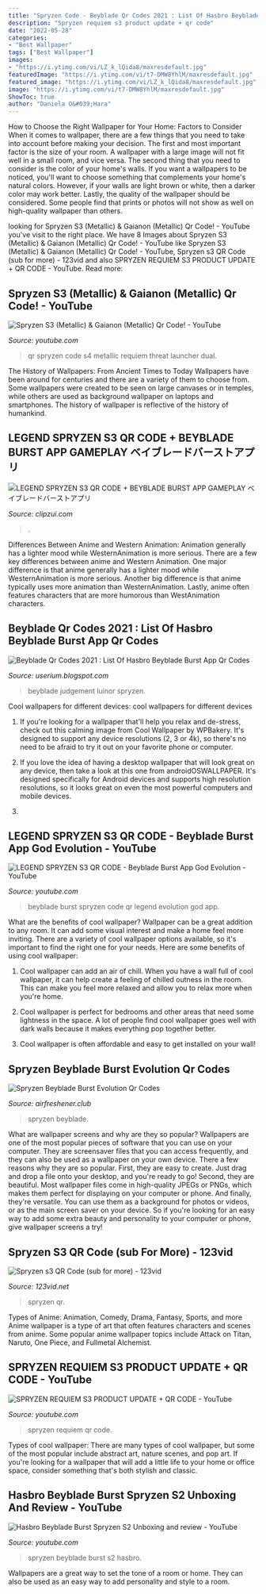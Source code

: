 ```yaml
---
title: "Spryzen Code - Beyblade Qr Codes 2021 : List Of Hasbro Beyblade Burst App Qr Codes"
description: "Spryzen requiem s3 product update + qr code"
date: "2022-05-28"
categories:
- "Best Wallpaper"
tags: ["Best Wallpaper"]
images:
- "https://i.ytimg.com/vi/LZ_k_lQida8/maxresdefault.jpg"
featuredImage: "https://i.ytimg.com/vi/t7-DMW8YhlM/maxresdefault.jpg"
featured_image: "https://i.ytimg.com/vi/LZ_k_lQida8/maxresdefault.jpg"
image: "https://i.ytimg.com/vi/t7-DMW8YhlM/maxresdefault.jpg"
ShowToc: true
author: "Daniela O&#039;Hara"
---
```



How to Choose the Right Wallpaper for Your Home: Factors to Consider
When it comes to wallpaper, there are a few things that you need to take into account before making your decision. The first and most important factor is the size of your room. A wallpaper with a large image will not fit well in a small room, and vice versa. 
The second thing that you need to consider is the color of your home's walls. If you want a wallpapers to be noticed, you'll want to choose something that complements your home's natural colors. However, if your walls are light brown or white, then a darker color may work better. 
Lastly, the quality of the wallpaper should be considered. Some people find that prints or photos will not show as well on high-quality wallpaper than others.

	

		
looking for Spryzen S3 (Metallic) &amp; Gaianon (Metallic) Qr Code! - YouTube you've visit to the right place. We have 8 Images about Spryzen S3 (Metallic) &amp; Gaianon (Metallic) Qr Code! - YouTube like Spryzen S3 (Metallic) &amp; Gaianon (Metallic) Qr Code! - YouTube, Spryzen s3 QR Code (sub for more) - 123vid and also SPRYZEN REQUIEM S3 PRODUCT UPDATE + QR CODE - YouTube. Read more:
		
    
## Spryzen S3 (Metallic) &amp; Gaianon (Metallic) Qr Code! - YouTube

<img loading=lazy src="https://i.ytimg.com/vi/2m87zvKs71k/maxresdefault.jpg" onerror="this.onerror=null;this.src='https://tse1.mm.bing.net/th?id=OIP.r2AjHTbe4zUBKmD0AonP0QHaEK&amp;pid=15.1';" alt="Spryzen S3 (Metallic) &amp; Gaianon (Metallic) Qr Code! - YouTube">

_Source: youtube.com_

>qr spryzen code s4 metallic requiem threat launcher dual. 

	

The History of Wallpapers: From Ancient Times to Today
Wallpapers have been around for centuries and there are a variety of them to choose from. Some wallpapers were created to be seen on large canvases or in temples, while others are used as background wallpaper on laptops and smartphones. The history of wallpaper is reflective of the history of humankind.

    
## LEGEND SPRYZEN S3 QR CODE + BEYBLADE BURST APP GAMEPLAY ベイブレードバーストアプリ

<img loading=lazy src="https://i.ytimg.com/vi/Jgc8R6IHGvU/maxresdefault.jpg" onerror="this.onerror=null;this.src='https://tse4.mm.bing.net/th?id=OIP.OuXWMdBhyD8GnYRR-OaQBwHaEK&amp;pid=15.1';" alt="LEGEND SPRYZEN S3 QR CODE + BEYBLADE BURST APP GAMEPLAY ベイブレードバーストアプリ">

_Source: clipzui.com_

>. 

	

Differences Between Anime and Western Animation: Animation generally has a lighter mood while WesternAnimation is more serious.
There are a few key differences between anime and Western Animation. One major difference is that anime generally has a lighter mood while WesternAnimation is more serious. Another big difference is that anime typically uses more animation than WesternAnimation. Lastly, anime often features characters that are more humorous than WestAnimation characters.

    
## Beyblade Qr Codes 2021 : List Of Hasbro Beyblade Burst App Qr Codes

<img loading=lazy src="https://i.ytimg.com/vi/LsTSWhliR4s/maxresdefault.jpg" onerror="this.onerror=null;this.src='https://tse4.mm.bing.net/th?id=OIP.m7xKtyjnV2KnjJ34aTcH_wHaEK&amp;pid=15.1';" alt="Beyblade Qr Codes 2021 : List Of Hasbro Beyblade Burst App Qr Codes">

_Source: userium.blogspot.com_

>beyblade judgement luinor spryzen. 

	

Cool wallpapers for different devices:
cool wallpapers for different devices 

1. If you're looking for a wallpaper that'll help you relax and de-stress, check out this calming image from Cool Wallpaper by WPBakery. It's designed to support any device resolutions (2, 3 or 4k), so there's no need to be afraid to try it out on your favorite phone or computer.

2. If you love the idea of having a desktop wallpaper that will look great on any device, then take a look at this one from androidOSWALLPAPER. It's designed specifically for Android devices and supports high resolution resolutions, so it looks great on even the most powerful computers and mobile devices.

3.

    
## LEGEND SPRYZEN S3 QR CODE - Beyblade Burst App God Evolution - YouTube

<img loading=lazy src="https://i.ytimg.com/vi/Fk9CC4s_VUM/maxresdefault.jpg" onerror="this.onerror=null;this.src='https://tse2.mm.bing.net/th?id=OIP.xP3y7joSHCSfN-Oe4FazjwHaEK&amp;pid=15.1';" alt="LEGEND SPRYZEN S3 QR CODE - Beyblade Burst App God Evolution - YouTube">

_Source: youtube.com_

>beyblade burst spryzen code qr legend evolution god app. 

	

What are the benefits of cool wallpaper?
Wallpaper can be a great addition to any room. It can add some visual interest and make a home feel more inviting. There are a variety of cool wallpaper options available, so it's important to find the right one for your needs. Here are some benefits of using cool wallpaper: 
1. Cool wallpaper can add an air of chill. When you have a wall full of cool wallpaper, it can help create a feeling of chilled outness in the room. This can make you feel more relaxed and allow you to relax more when you're home. 

2. Cool wallpaper is perfect for bedrooms and other areas that need some lightness in the space. A lot of people find cool wallpaper goes well with dark walls because it makes everything pop together better. 

3. Cool wallpaper is often affordable and easy to get installed on your wall!

    
## Spryzen Beyblade Burst Evolution Qr Codes

<img loading=lazy src="https://i0.wp.com/i.ytimg.com/vi/Xq2veeElidY/maxresdefault.jpg" onerror="this.onerror=null;this.src='https://tse2.mm.bing.net/th?id=OIP.vri8vwF3rqFyybbaMKaW1AHaEK&amp;pid=15.1';" alt="Spryzen Beyblade Burst Evolution Qr Codes">

_Source: airfreshener.club_

>spryzen beyblade. 

	

What are wallpaper screens and why are they so popular?
Wallpapers are one of the most popular pieces of software that you can use on your computer. They are screensaver files that you can access frequently, and they can also be used as a wallpaper on your own device. There a few reasons why they are so popular. First, they are easy to create. Just drag and drop a file onto your desktop, and you're ready to go! Second, they are beautiful. Most wallpaper files come in high-quality JPEGs or PNGs, which makes them perfect for displaying on your computer or phone. And finally, they're versatile. You can use them as a background for photos or videos, or as the main screen saver on your device. So if you're looking for an easy way to add some extra beauty and personality to your computer or phone, give wallpaper screens a try!

    
## Spryzen S3 QR Code (sub For More) - 123vid

<img loading=lazy src="https://i.ytimg.com/vi/juYWqdphAys/maxresdefault.jpg" onerror="this.onerror=null;this.src='https://tse4.mm.bing.net/th?id=OIP._ltWUpXiRPk3GmPsjIxpRAHaEK&amp;pid=15.1';" alt="Spryzen s3 QR Code (sub for more) - 123vid">

_Source: 123vid.net_

>spryzen qr. 

	

Types of Anime: Animation, Comedy, Drama, Fantasy, Sports, and more
Anime wallpaper is a type of art that often features characters and scenes from anime. Some popular anime wallpaper topics include Attack on Titan, Naruto, One Piece, and Fullmetal Alchemist.

    
## SPRYZEN REQUIEM S3 PRODUCT UPDATE + QR CODE - YouTube

<img loading=lazy src="https://i.ytimg.com/vi/LZ_k_lQida8/maxresdefault.jpg" onerror="this.onerror=null;this.src='https://tse1.mm.bing.net/th?id=OIP.jF5IMn-2Ilcl4MT_RBxuBQHaEK&amp;pid=15.1';" alt="SPRYZEN REQUIEM S3 PRODUCT UPDATE + QR CODE - YouTube">

_Source: youtube.com_

>spryzen requiem qr code. 

	

Types of cool wallpaper:
There are many types of cool wallpaper, but some of the most popular include abstract art, nature scenes, and pop art. If you're looking for a wallpaper that will add a little life to your home or office space, consider something that's both stylish and classic.

    
## Hasbro Beyblade Burst Spryzen S2 Unboxing And Review - YouTube

<img loading=lazy src="https://i.ytimg.com/vi/t7-DMW8YhlM/maxresdefault.jpg" onerror="this.onerror=null;this.src='https://tse2.mm.bing.net/th?id=OIP.vDBB7GgXR8Rh-dH7ex4-WgHaEK&amp;pid=15.1';" alt="Hasbro Beyblade Burst Spryzen S2 Unboxing and review - YouTube">

_Source: youtube.com_

>spryzen beyblade burst s2 hasbro. 

	

Wallpapers are a great way to set the tone of a room or home. They can also be used as an easy way to add personality and style to a room.

